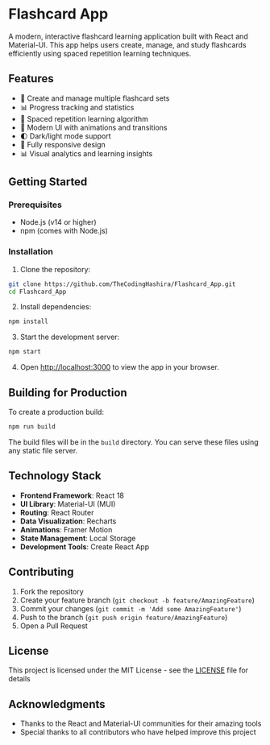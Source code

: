 # Flashcard App

A modern, interactive flashcard learning application built with React and Material-UI. This app helps users create, manage, and study flashcards efficiently using spaced repetition learning techniques.

## Features

- 📝 Create and manage multiple flashcard sets
- 📊 Progress tracking and statistics
- 🔄 Spaced repetition learning algorithm
- 🎨 Modern UI with animations and transitions
- 🌓 Dark/light mode support
- 📱 Fully responsive design
- 📊 Visual analytics and learning insights

## Getting Started

### Prerequisites
- Node.js (v14 or higher)
- npm (comes with Node.js)

### Installation

1. Clone the repository:
```bash
git clone https://github.com/TheCodingHashira/Flashcard_App.git
cd Flashcard_App
```

2. Install dependencies:
```bash
npm install
```

3. Start the development server:
```bash
npm start
```

4. Open [http://localhost:3000](http://localhost:3000) to view the app in your browser.

## Building for Production

To create a production build:
```bash
npm run build
```

The build files will be in the `build` directory. You can serve these files using any static file server.

## Technology Stack

- **Frontend Framework**: React 18
- **UI Library**: Material-UI (MUI)
- **Routing**: React Router
- **Data Visualization**: Recharts
- **Animations**: Framer Motion
- **State Management**: Local Storage
- **Development Tools**: Create React App

## Contributing

1. Fork the repository
2. Create your feature branch (`git checkout -b feature/AmazingFeature`)
3. Commit your changes (`git commit -m 'Add some AmazingFeature'`)
4. Push to the branch (`git push origin feature/AmazingFeature`)
5. Open a Pull Request

## License

This project is licensed under the MIT License - see the [LICENSE](LICENSE) file for details

## Acknowledgments

- Thanks to the React and Material-UI communities for their amazing tools
- Special thanks to all contributors who have helped improve this project
